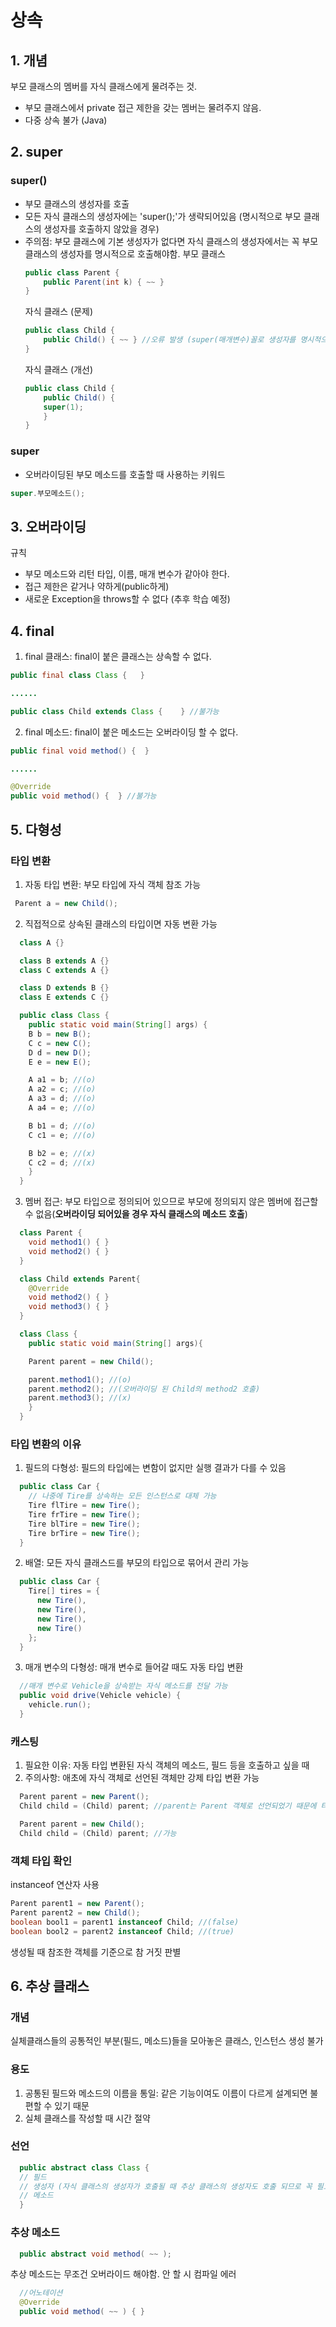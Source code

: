 # 상속
## 1. 개념
부모 클래스의 멤버를 자식 클래스에게 물려주는 것.
* 부모 클래스에서 private 접근 제한을 갖는 멤버는 물려주지 않음.
* 다중 상속 불가 (Java)

## 2. super
### super()
* 부모 클래스의 생성자를 호출
* 모든 자식 클래스의 생성자에는 'super();'가 생략되어있음 (명시적으로 부모 클래스의 생성자를 호출하지 않았을 경우)
* 주의점: 부모 클래스에 기본 생성자가 없다면 자식 클래스의 생성자에서는 꼭 부모 클래스의 생성자를 명시적으로 호출해야함.
  부모 클래스
  ```java
  public class Parent {
      public Parent(int k) { ~~ }
  }
  ```
  자식 클래스 (문제)
  ```java
  public class Child {
      public Child() { ~~ } //오류 발생 (super(매개변수)꼴로 생성자를 명시적으로 호출해야함)
  }
  ```
  자식 클래스 (개선)
  ```java
  public class Child {
      public Child() {
      super(1);
      } 
  }
  ```
### super
  * 오버라이딩된 부모 메소드를 호출할 때 사용하는 키워드
  ```java
  super.부모메소드();
  ```

## 3. 오버라이딩
규칙
* 부모 메소드와 리턴 타입, 이름, 매개 변수가 같아야 한다.
* 접근 제한은 같거나 약하게(public하게)
* 새로운 Exception을 throws할 수 없다 (추후 학습 예정)

## 4. final
1. final 클래스: final이 붙은 클래스는 상속할 수 없다.
```java
public final class Class {   }

......

public class Child extends Class {    } //불가능
```
2. final 메소드: final이 붙은 메소드는 오버라이딩 할 수 없다.
```java
public final void method() {  }

......

@Override
public void method() {  } //불가능
```

## 5. 다형성
### 타입 변환
  1. 자동 타입 변환: 부모 타입에 자식 객체 참조 가능
  ```java
   Parent a = new Child();
  ```
  2. 직접적으로 상속된 클래스의 타입이면 자동 변환 가능
  ```java
    class A {}

    class B extends A {}
    class C extends A {}

    class D extends B {}
    class E extends C {}

    public class Class {
      public static void main(String[] args) {
      B b = new B();
      C c = new C();
      D d = new D();
      E e = new E();

      A a1 = b; //(o)
      A a2 = c; //(o)
      A a3 = d; //(o)
      A a4 = e; //(o)

      B b1 = d; //(o)
      C c1 = e; //(o)

      B b2 = e; //(x)
      C c2 = d; //(x)
      }
    }
  ```
  3. 멤버 접근: 부모 타입으로 정의되어 있으므로 부모에 정의되지 않은 멤버에 접근할 수 없음(__오버라이딩 되어있을 경우 자식 클래스의 메소드 호출__)
  ```java
    class Parent {
      void method1() { }
      void method2() { }
    }

    class Child extends Parent{
      @Override
      void method2() { }
      void method3() { }
    }

    class Class {
      public static void main(String[] args){

      Parent parent = new Child();

      parent.method1(); //(o)
      parent.method2(); //(오버라이딩 된 Child의 method2 호출)
      parent.method3(); //(x)
      }
    }
  ```
### 타입 변환의 이유
  1. 필드의 다형성: 필드의 타입에는 변함이 없지만 실행 결과가 다를 수 있음
  ```java
    public class Car {
      // 나중에 Tire를 상속하는 모든 인스턴스로 대체 가능
      Tire flTire = new Tire();
      Tire frTire = new Tire();
      Tire blTire = new Tire();
      Tire brTire = new Tire();
    }
  ```

  2. 배열: 모든 자식 클래스드를 부모의 타입으로 묶어서 관리 가능
  ```java
    public class Car {
      Tire[] tires = {
        new Tire(),
        new Tire(),
        new Tire(),
        new Tire()
      };
    }
  ```
  3. 매개 변수의 다형성: 매개 변수로 들어갈 때도 자동 타입 변환
  ```java
    //매개 변수로 Vehicle을 상속받는 자식 메소드를 전달 가능
    public void drive(Vehicle vehicle) {
      vehicle.run();
    }
  ```
### 캐스팅
  1. 필요한 이유: 자동 타입 변환된 자식 객체의 메소드, 필드 등을 호출하고 싶을 때
  2. 주의사항: 애초에 자식 객체로 선언된 객체만 강제 타입 변환 가능
  ```java
    Parent parent = new Parent();
    Child child = (Child) parent; //parent는 Parent 객체로 선언되었기 때문에 타입 변환 불가능
  ```
  ```java
    Parent parent = new Child();
    Child child = (Child) parent; //가능
  ```

### 객체 타입 확인
instanceof 연산자 사용
```java
Parent parent1 = new Parent();
Parent parent2 = new Child();
boolean bool1 = parent1 instanceof Child; //(false)
boolean bool2 = parent2 instanceof Child; //(true)
```
생성될 때 참조한 객체를 기준으로 참 거짓 판별

## 6. 추상 클래스
### 개념
실체클래스들의 공통적인 부분(필드, 메소드)들을 모아놓은 클래스, 인스턴스 생성 불가
### 용도
1. 공통된 필드와 메소드의 이름을 통일: 같은 기능이여도 이름이 다르게 설계되면 불편할 수 있기 때문
2. 실체 클래스를 작성할 때 시간 절약
### 선언
```java
  public abstract class Class { 
  // 필드
  // 생성자 (자식 클래스의 생성자가 호출될 때 추상 클래스의 생성자도 호출 되므로 꼭 필요함.)
  // 메소드
  }
```
### 추상 메소드
```java
  public abstract void method( ~~ );
```
추상 메소드는 무조건 오버라이드 해야함. 안 할 시 컴파일 에러
```java
  //어노테이션 
  @Override
  public void method( ~~ ) { }
```









